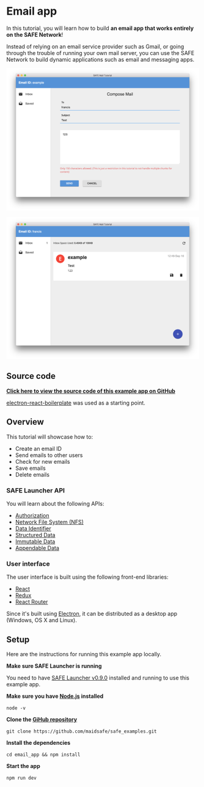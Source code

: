 # Email app

In this tutorial, you will learn how to build **an email app that works entirely on the SAFE Network**!

Instead of relying on an email service provider such as Gmail, or going through the trouble of running your own mail server, you can use the SAFE Network to build dynamic applications such as email and messaging apps.

![Compose Mail page](/assets/compose-mail-page.png)

![Inbox page](/assets/inbox-page.png)

## Source code

**[Click here to view the source code of this example app on GitHub](https://github.com/maidsafe/safe_examples/tree/master/email_app)**

[electron-react-boilerplate](https://github.com/chentsulin/electron-react-boilerplate) was used as a starting point.

## Overview

This tutorial will showcase how to:

- Create an email ID
- Send emails to other users
- Check for new emails
- Save emails
- Delete emails

### SAFE Launcher API

You will learn about the following APIs:

- [Authorization](https://maidsafe.readme.io/docs/auth)
- [Network File System (NFS)](https://maidsafe.readme.io/docs/network-file-system-nfs)
- [Data Identifier](https://github.com/maidsafe/rfcs/blob/master/text/0042-launcher-api-v0.6/0042-launcher-api-v0.6.md#handle-id)
- [Structured Data](https://github.com/maidsafe/rfcs/blob/master/text/0042-launcher-api-v0.6/api/structured_data.md)
- [Immutable Data](https://github.com/maidsafe/rfcs/blob/master/text/0042-launcher-api-v0.6/api/immutable_data.md)
- [Appendable Data](https://github.com/maidsafe/rfcs/blob/master/text/0042-launcher-api-v0.6/api/appendable_data.md)

### User interface

The user interface is built using the following front-end libraries:

- [React](https://facebook.github.io/react/)
- [Redux](http://redux.js.org/)
- [React Router](https://github.com/reactjs/react-router)

Since it's built using [Electron](http://electron.atom.io/), it can be distributed as a desktop app (Windows, OS X and Linux).

## Setup

Here are the instructions for running this example app locally.

**Make sure SAFE Launcher is running**

You need to have [SAFE Launcher v0.9.0](https://github.com/maidsafe/safe_launcher/releases/tag/0.9.0) installed and running to use this example app.

**Make sure you have [Node.js](https://nodejs.org/en/) installed**

```
node -v
```

**Clone the [GiHub repository](https://github.com/maidsafe/safe_examples)**

```
git clone https://github.com/maidsafe/safe_examples.git
```

**Install the dependencies**

```
cd email_app && npm install
```

**Start the app**

```
npm run dev
```
